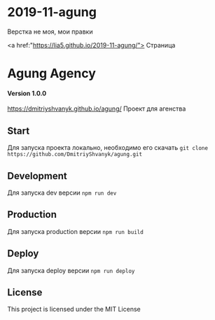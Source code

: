 # 2019-11-agung

Верстка не моя, мои правки

<a href:"https://lia5.github.io/2019-11-agung/"> Страница </a>


# Agung Agency
#### Version 1.0.0
https://dmitriyshvanyk.github.io/agung/
Проект для агенства

## Start

Для запуска проекта локально, необходимо его скачать
`git clone https://github.com/DmitriyShvanyk/agung.git`

## Development
Для запуска dev версии
`npm run dev`

## Production
Для запуска production версии
`npm run build`

## Deploy
Для запуска deploy версии
`npm run deploy`

## License
This project is licensed under the MIT License
